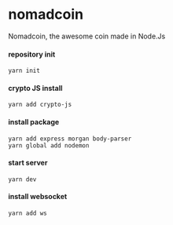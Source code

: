 # nomadcoin
Nomadcoin, the awesome coin made in Node.Js

#### repository init
```
yarn init
```
#### crypto JS install
```
yarn add crypto-js
```

#### install package
```
yarn add express morgan body-parser
yarn global add nodemon
```
#### start server
```
yarn dev
```

#### install websocket
```
yarn add ws
```
